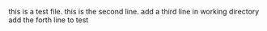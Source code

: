 this is a test file.
this is the second line.
add a third line in working directory
add the forth line to test